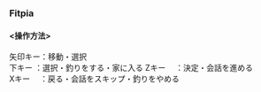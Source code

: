 ### Fitpia  
#### <操作方法>  
矢印キー：移動・選択  
下キー  ：選択・釣りをする・家に入る
Zキー　 ：決定・会話を進める  
Xキー　 ：戻る・会話をスキップ・釣りをやめる  
